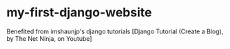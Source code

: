 # my-first-django-website
Benefited from imshaunjp's django tutorials [Django Tutorial (Create a Blog), by The Net Ninja, on Youtube]
